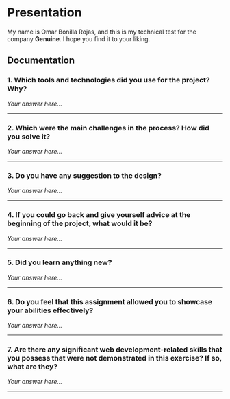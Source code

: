 # Presentation

My name is Omar Bonilla Rojas, and this is my technical test for the company **Genuine**. I hope you find it to your liking.

## Documentation

### 1. **Which tools and technologies did you use for the project? Why?**
   
   *Your answer here...*

---

### 2. **Which were the main challenges in the process? How did you solve it?**

   *Your answer here...*

---

### 3. **Do you have any suggestion to the design?**

   *Your answer here...*

---

### 4. **If you could go back and give yourself advice at the beginning of the project, what would it be?**

   *Your answer here...*

---

### 5. **Did you learn anything new?**

   *Your answer here...*

---

### 6. **Do you feel that this assignment allowed you to showcase your abilities effectively?**

   *Your answer here...*

---

### 7. **Are there any significant web development-related skills that you possess that were not demonstrated in this exercise? If so, what are they?**

   *Your answer here...*

---
